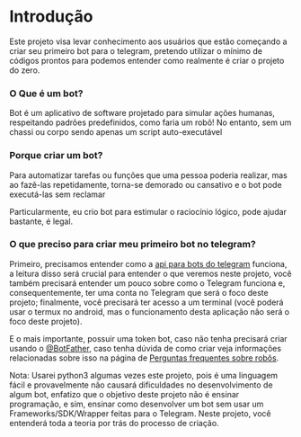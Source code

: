 # Introdução

Este projeto visa levar conhecimento aos usuários que estão começando a criar seu primeiro bot para o telegram, pretendo utilizar o mínimo de códigos prontos para podemos entender como realmente é criar o projeto do zero.

### O Que é um bot?

Bot é um aplicativo de software projetado para simular ações humanas, respeitando padrões predefinidos, como faria um robô! No entanto, sem um chassi ou corpo sendo apenas um script auto-executável

### Porque criar um bot?

Para automatizar tarefas ou funções que uma pessoa poderia realizar, mas ao fazê-las repetidamente, torna-se demorado ou cansativo e o bot pode executá-las sem reclamar

Particularmente, eu crio bot para estimular o raciocínio lógico, pode ajudar bastante, é legal.


### O que preciso para criar meu primeiro bot no telegram?

Primeiro, precisamos entender como a [api para bots do telegram](https://core.telegram.org/bots/api) funciona, a leitura disso será crucial para entender o que veremos neste projeto, você também precisará entender um pouco sobre como o Telegram funciona e, consequentemente, ter uma conta no Telegram que será o foco deste projeto; finalmente, você precisará ter acesso a um terminal (você poderá usar o termux no android, mas o funcionamento desta aplicação não será o foco deste projeto).

E o mais importante, possuir uma token bot, caso não tenha precisará criar usando o [@BotFather](https://t.me/BotFather), caso tenha dúvida de como criar veja informações relacionadas sobre isso na página de [Perguntas frequentes sobre robôs](https://core.telegram.org/bots/faq#what-messages-will-my-bot-get).

Nota: Usarei python3 algumas vezes este projeto, pois é uma linguagem fácil e provavelmente não causará dificuldades no desenvolvimento de algum bot, enfatizo que o objetivo deste projeto não é ensinar programação, e sim, ensinar como desenvolver um bot sem usar um Frameworks/SDK/Wrapper feitas para o Telegram. Neste projeto, você entenderá toda a teoria por trás do processo de criação.
